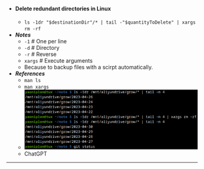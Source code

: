 - #### Delete redundant directories in Linux
    - `ls -1dr "$destinationDir"/* | tail -"$quantityToDelete" | xargs rm -rf`
- ***Notes***
    - `-1` # One per line
    - `-d` # Directory
    - `-r` # Reverse
    - `xargs` # Execute arguments
    - Because to backup files with a scirpt automatically.
- ***References***
    - `man ls`
    - `man xargs`
    - ![2023-05-26_22-43.png](../assets/2023-05-26_22-43.png)
    - ChatGPT
- ---
